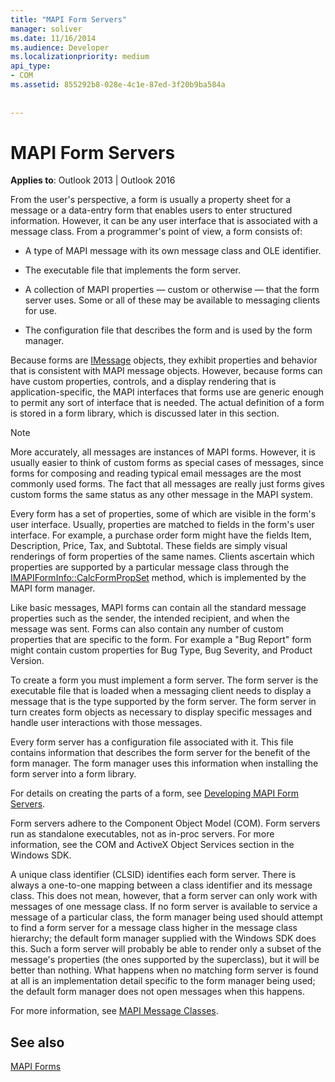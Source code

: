 ```yaml
---
title: "MAPI Form Servers"
manager: soliver
ms.date: 11/16/2014
ms.audience: Developer
ms.localizationpriority: medium
api_type:
- COM
ms.assetid: 855292b8-028e-4c1e-87ed-3f20b9ba584a
 
 
---
```


# MAPI Form Servers

  
  
**Applies to**: Outlook 2013 | Outlook 2016 
  
From the user's perspective, a form is usually a property sheet for a message or a data-entry form that enables users to enter structured information. However, it can be any user interface that is associated with a message class. From a programmer's point of view, a form consists of:
  
- A type of MAPI message with its own message class and OLE identifier.
    
- The executable file that implements the form server.
    
- A collection of MAPI properties — custom or otherwise — that the form server uses. Some or all of these may be available to messaging clients for use.
    
- The configuration file that describes the form and is used by the form manager.
    
Because forms are [IMessage](imessageimapiprop.md) objects, they exhibit properties and behavior that is consistent with MAPI message objects. However, because forms can have custom properties, controls, and a display rendering that is application-specific, the MAPI interfaces that forms use are generic enough to permit any sort of interface that is needed. The actual definition of a form is stored in a form library, which is discussed later in this section. 
  
> [!NOTE]
> More accurately, all messages are instances of MAPI forms. However, it is usually easier to think of custom forms as special cases of messages, since forms for composing and reading typical email messages are the most commonly used forms. The fact that all messages are really just forms gives custom forms the same status as any other message in the MAPI system. 
  
Every form has a set of properties, some of which are visible in the form's user interface. Usually, properties are matched to fields in the form's user interface. For example, a purchase order form might have the fields Item, Description, Price, Tax, and Subtotal. These fields are simply visual renderings of form properties of the same names. Clients ascertain which properties are supported by a particular message class through the [IMAPIFormInfo::CalcFormPropSet](imapiforminfo-calcformpropset.md) method, which is implemented by the MAPI form manager. 
  
Like basic messages, MAPI forms can contain all the standard message properties such as the sender, the intended recipient, and when the message was sent. Forms can also contain any number of custom properties that are specific to the form. For example a "Bug Report" form might contain custom properties for Bug Type, Bug Severity, and Product Version.
  
To create a form you must implement a form server. The form server is the executable file that is loaded when a messaging client needs to display a message that is the type supported by the form server. The form server in turn creates form objects as necessary to display specific messages and handle user interactions with those messages.
  
Every form server has a configuration file associated with it. This file contains information that describes the form server for the benefit of the form manager. The form manager uses this information when installing the form server into a form library.
  
For details on creating the parts of a form, see [Developing MAPI Form Servers](developing-mapi-form-servers.md).
  
Form servers adhere to the Component Object Model (COM). Form servers run as standalone executables, not as in-proc servers. For more information, see the COM and ActiveX Object Services section in the Windows SDK.
  
A unique class identifier (CLSID) identifies each form server. There is always a one-to-one mapping between a class identifier and its message class. This does not mean, however, that a form server can only work with messages of one message class. If no form server is available to service a message of a particular class, the form manager being used should attempt to find a form server for a message class higher in the message class hierarchy; the default form manager supplied with the Windows SDK does this. Such a form server will probably be able to render only a subset of the message's properties (the ones supported by the superclass), but it will be better than nothing. What happens when no matching form server is found at all is an implementation detail specific to the form manager being used; the default form manager does not open messages when this happens.
  
For more information, see [MAPI Message Classes](mapi-message-classes.md).
  
## See also



[MAPI Forms](mapi-forms.md)

